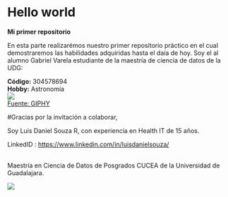 # Hello world
**Mi primer repositorio**

  En esta parte realizarémos nuestro primer repositorio práctico en el cual demostraremos las habilidades adquiridas hasta el daía de hoy. Soy el al alumno Gabriel Varela estudiante de la maestría de ciencia de datos de la UDG:
 
**Código:** 304578694\
**Hobby:** Astronomía\
![](https://media.giphy.com/media/pz7LNMYN2dj0hgKaHj/giphy-downsized.gif)\
[Fuente: GIPHY](https://media.giphy.com/media/pz7LNMYN2dj0hgKaHj/giphy-downsized.gif)


 #Gracias por la invitación a colaborar, 
  
Soy Luis Daniel Souza R, con experiencia en Health IT de 15 años. 

LinkedID : https://www.linkedin.com/in/luisdanielsouza/

<br>
Maestría en Ciencia de Datos de Posgrados CUCEA de la Universidad de Guadalajara.  


![](https://raw.githubusercontent.com/vcuspinera/UDG_MCD_Project_Dev_II/main/actividades/img/MCD_logo.png)


